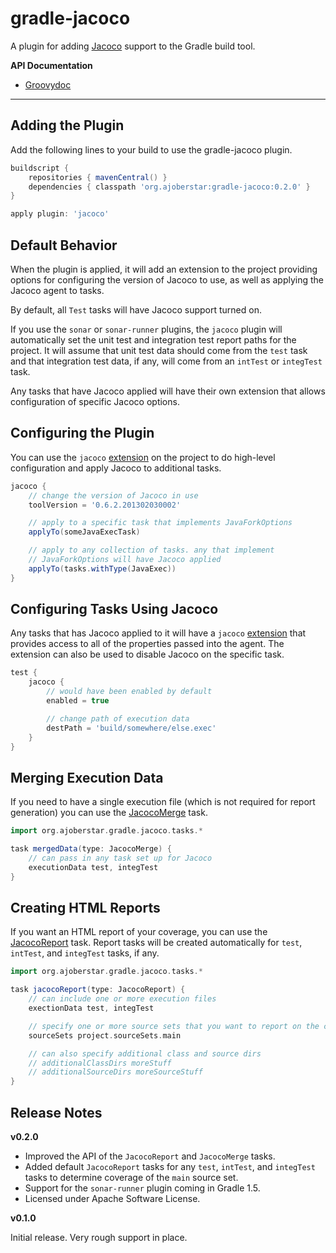 # gradle-jacoco

A plugin for adding [Jacoco](http://www.eclemma.org/jacoco/trunk/index.html) support to the Gradle build tool.

**API Documentation**

* [Groovydoc](http://ajoberstar.org/gradle-jacoco/docs/groovydoc)

---

## Adding the Plugin

Add the following lines to your build to use the gradle-jacoco plugin.

```groovy
buildscript {
	repositories { mavenCentral() }
	dependencies { classpath 'org.ajoberstar:gradle-jacoco:0.2.0' }
}

apply plugin: 'jacoco'
```

## Default Behavior

When the plugin is applied, it will add an extension to the project
providing options for configuring the version of Jacoco to use, as well
as applying the Jacoco agent to tasks.

By default, all `Test` tasks will have Jacoco support turned on.

If you use the `sonar` or `sonar-runner` plugins, the `jacoco` plugin will automatically
set the unit test and integration test report paths for the project. It
will assume that unit test data should come from the `test` task and that
integration test data, if any, will come from an `intTest` or `integTest`
task.

Any tasks that have Jacoco applied will have their own extension that allows
configuration of specific Jacoco options.

## Configuring the Plugin

You can use the `jacoco` [extension](http://ajoberstar.org/gradle-jacoco/docs/groovydoc/org/ajoberstar/gradle/jacoco/plugins/JacocoPluginExtension.html)
on the project to do high-level configuration and apply Jacoco to additional tasks.

```groovy
jacoco {
	// change the version of Jacoco in use
	toolVersion = '0.6.2.201302030002'

	// apply to a specific task that implements JavaForkOptions
	applyTo(someJavaExecTask)

	// apply to any collection of tasks. any that implement
	// JavaForkOptions will have Jacoco applied
	applyTo(tasks.withType(JavaExec))
}
```

## Configuring Tasks Using Jacoco

Any tasks that has Jacoco applied to it will have a `jacoco` [extension](http://ajoberstar.org/gradle-jacoco/docs/groovydoc/org/ajoberstar/gradle/jacoco/tasks/JacocoTaskExtension.html)
that provides access to all of the properties passed into the agent. The extension can
also be used to disable Jacoco on the specific task.

```groovy
test {
	jacoco {
		// would have been enabled by default
		enabled = true

		// change path of execution data
		destPath = 'build/somewhere/else.exec'
	}
}
```
## Merging Execution Data

If you need to have a single execution file (which is not required for report generation) you
can use the [JacocoMerge](http://ajoberstar.org/gradle-jacoco/docs/groovydoc/org/ajoberstar/gradle/jacoco/tasks/JacocoMerge.html)
task.

```groovy
import org.ajoberstar.gradle.jacoco.tasks.*

task mergedData(type: JacocoMerge) {
	// can pass in any task set up for Jacoco
	executionData test, integTest
}
```

## Creating HTML Reports

If you want an HTML report of your coverage, you can use the [JacocoReport](http://ajoberstar.org/gradle-jacoco/docs/groovydoc/org/ajoberstar/gradle/jacoco/tasks/JacocoReport.html) task. Report tasks will be created
automatically for `test`, `intTest`, and `integTest` tasks, if any.

```groovy
import org.ajoberstar.gradle.jacoco.tasks.*

task jacocoReport(type: JacocoReport) {
	// can include one or more execution files
	exectionData test, integTest

	// specify one or more source sets that you want to report on the coverage of
	sourceSets project.sourceSets.main

	// can also specify additional class and source dirs
	// additionalClassDirs moreStuff
	// additionalSourceDirs moreSourceStuff
}
```

## Release Notes

**v0.2.0**

- Improved the API of the `JacocoReport` and `JacocoMerge` tasks.
- Added default `JacocoReport` tasks for any `test`, `intTest`, and `integTest` tasks to determine coverage of the `main` source set.
- Support for the `sonar-runner` plugin coming in Gradle 1.5.
- Licensed under Apache Software License.

**v0.1.0**

Initial release. Very rough support in place.
